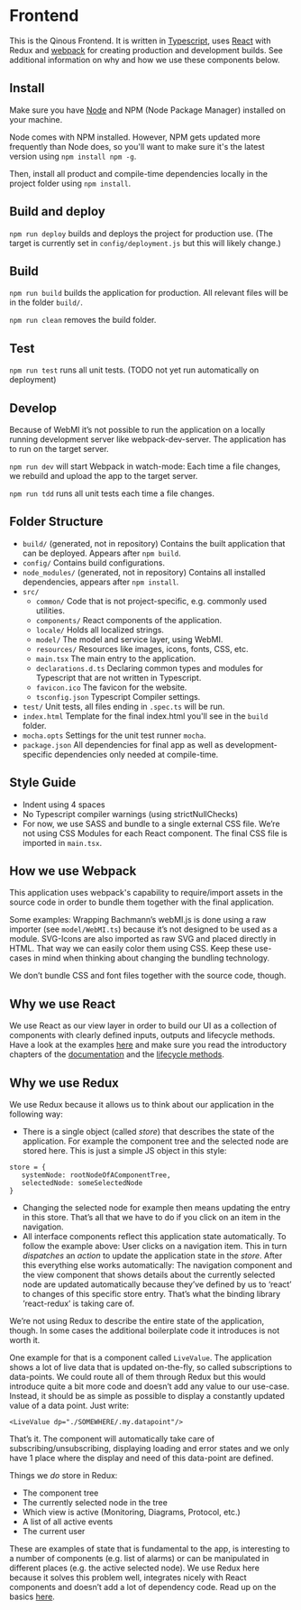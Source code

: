 # Frontend

This is the Qinous Frontend.
It is written in [Typescript](http://www.typescriptlang.org/), uses [React](https://facebook.github.io/react/) with Redux and [webpack](https://github.com/webpack/webpack) for creating production and development builds. See additional information on why and how we use these components below.

## Install

Make sure you have [Node](https://nodejs.org/en/) and NPM (Node Package Manager) installed on your machine. 

Node comes with NPM installed. However, NPM gets updated more frequently than Node does, so you'll want to make sure it's the latest version using `npm install npm -g`.

Then, install all product and compile-time dependencies locally in the project folder using `npm install`.

## Build and deploy

`npm run deploy` builds and deploys the project for production use. (The target is currently set in `config/deployment.js` but this will likely change.)

## Build

`npm run build` builds the application for production. All relevant files will be in the folder `build/`.

`npm run clean` removes the build folder.

## Test

`npm run test` runs all unit tests. (TODO not yet run automatically on deployment)

## Develop

Because of WebMI it’s not possible to run the application on a locally running development server like webpack-dev-server. The application has to run on the target server.

`npm run dev` will start Webpack in watch-mode: Each time a file changes, we rebuild and upload the app to the target server.

`npm run tdd` runs all unit tests each time a file changes.

## Folder Structure

- `build/` (generated, not in repository) Contains the built application that can be deployed. Appears after `npm build`.
- `config/` Contains build configurations.
- `node_modules/` (generated, not in repository) Contains all installed dependencies, appears after `npm install`.
- `src/`
    - `common/` Code that is not project-specific, e.g. commonly used utilities.
    - `components/` React components of the application.
    - `locale/` Holds all localized strings.
    - `model/` The model and service layer, using WebMI.
    - `resources/` Resources like images, icons, fonts, CSS, etc.
    - `main.tsx` The main entry to the application.
    - `declarations.d.ts` Declaring common types and modules for Typescript that are not written in Typescript.
    - `favicon.ico` The favicon for the website.
    - `tsconfig.json` Typescript Compiler settings.
- `test/` Unit tests, all files ending in `.spec.ts` will be run.
- `index.html` Template for the final index.html you'll see in the `build` folder.
- `mocha.opts` Settings for the unit test runner `mocha`.
- `package.json` All dependencies for final app as well as development-specific dependencies only needed at compile-time.

## Style Guide

- Indent using 4 spaces
- No Typescript compiler warnings (using strictNullChecks)
- For now, we use SASS and bundle to a single external CSS file. We’re not using CSS Modules for each React component. The final CSS file is imported in `main.tsx`.

## How we use Webpack

This application uses webpack's capability to require/import assets in the source code in order to bundle them together with the final application. 

Some examples: Wrapping Bachmann’s webMI.js is done using a raw importer (see `model/WebMI.ts`) because it’s not designed to be used as a module. SVG-Icons are also imported as raw SVG and placed directly in HTML. That way we can easily color them using CSS. Keep these use-cases in mind when thinking about changing the bundling technology.

We don’t bundle CSS and font files together with the source code, though.

## Why we use React

We use React as our view layer in order to build our UI as a collection of components with clearly defined inputs, outputs and lifecycle methods. Have a look at the examples [here](https://facebook.github.io/react/index.html) and make sure you read the introductory chapters of the [documentation](https://facebook.github.io/react/docs/why-react.html) and the [lifecycle methods](https://facebook.github.io/react/docs/component-specs.html).

## Why we use Redux

We use Redux because it allows us to think about our application in the following way:

- There is a single object (called *store*) that describes the state of the application. For example the component tree and the selected node are stored here. This is just a simple JS object in this style:
```
store = {
   systemNode: rootNodeOfAComponentTree,
   selectedNode: someSelectedNode
}
```


- Changing the selected node for example then means updating the entry in this store. That’s all that we have to do if you click on an item in the navigation.
- All interface components reflect this application state automatically. To follow the example above: User clicks on a navigation item. This in turn *dispatches* an *action* to update the application state in the *store*. After this everything else works automatically: The navigation component and the view component that shows details about the currently selected node are updated automatically because they’ve defined by us to ‘react’ to changes of this specific store entry. That’s what the binding library ’react-redux’ is taking care of.

We’re not using Redux to describe the entire state of the application, though. In some cases the additional boilerplate code it introduces is not worth it.

One example for that is a component called `LiveValue`. The application shows a lot of live data that is updated on-the-fly, so called subscriptions to data-points. We could route all of them through Redux but this would introduce quite a bit more code and doesn’t add any value to our use-case. Instead, it should be as simple as possible to display a constantly updated value of a data point. Just write:

```
<LiveValue dp="./SOMEWHERE/.my.datapoint"/>
```

That’s it. The component will automatically take care of subscribing/unsubscribing, displaying loading and error states and we only have 1 place where the display and need of this data-point are defined.

Things we *do* store in Redux:

- The component tree
- The currently selected node in the tree
- Which view is active (Monitoring, Diagrams, Protocol, etc.)
- A list of all active events
- The current user

These are examples of state that is fundamental to the app, is interesting to a number of components (e.g. list of alarms) or can be manipulated in different places (e.g. the active selected node). We use Redux here because it solves this problem well, integrates nicely with React components and doesn’t add a lot of dependency code. Read up on the basics [here](http://redux.js.org/docs/basics/DataFlow.html).

